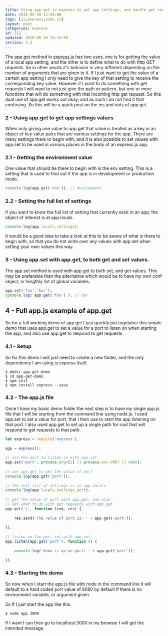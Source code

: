 ```yaml
---
title: Using app.get in express to get app settings, and handle get requests.
date: 2018-06-20 12:54:00
tags: [js,express,node.js]
layout: post
categories: express
id: 212
updated: 2018-06-20 13:24:50
version: 1.3
---
```


The app.get method in [express.js](https://expressjs.com/) has two uses, one is for getting the value of a local app setting, and the other is to define what to do with http GET requests. So in other words it's behavior is very different depending on the number of arguments that are given to it. If I just want to get the value of a certain app setting I only need to give the key of that setting to receive the corresponding key value. However if I want to do something with get requests I will want to not just give the path or pattern, but one or more functions that will do something with that incoming http get request. So this dual use of app.get works out okay, and as such I do not find it that confusing. So this will be a quick post on the ins and outs of app.get.

<!-- more -->

### 2 - Using app.get to get app settings values

When only giving one value to app.get that value is treated as a key in an object of key value pairs that are various settings for the app. There are many settings there to begin with, and it is also possible to set values with app.set to be used in various places in the body of an express.js app.

### 2.1 - Getting the environment value

One value that should be there to begin with is the env setting. This is a setting that is used to find out if the app is in development or production mode.

```js
console.log(app.get('env')); // development
```

### 2.2 - Setting the full list of settings

If you want to know the full list of setting that currently exist in an app, the object of interest is at app.locals.

```js
console.log(app.locals.settings);
```

It would be a good idea to take a look at this to be aware of what is there to begin with, so that you do not write over any values with app.set when setting your own values this way.

### 3 - Using app.set with app.get, to both get and set values.

The app.set method is used with app.get to both set, and get values. This may be preferable than the alternative which would be to have my own conf object, or lengthly list of global variables.

```js
app.set('foo','bar');
console.log( app.get('foo') ); // bar
```

## 4 - Full app.js example of app.get

So for a full working demo of app.get I just quickly put togetaher this simple demo that uses app.get to set a value for a port to listen on when starting the app, and also use app.get to respond to get requests.

### 4.1 - Setup

So for this demo I will just need to create a new folder, and the only dependency I am using is express itself.

```
$ mkdir app-get-demo
$ cd app-get-demo
$ npm init
$ npm install express --save
```

### 4.2 - The app.js file

Once I have my basic demo folder the next step is to have my single app.js file that I will be starting from the command line using node.js. I used app.set to set a value for port, that I then use to start the app listening on that port. I also used app.get to set up a single path for root that will respond to get requests to that path.

```js
let express = require('express'),
 
app = express();
 
// set the port to listen on with app.set
app.set('port', process.argv[2] || process.env.PORT || 8080);
 
// use app.get to get the value of port
console.log(app.get('port'));
 
// the full list of settings is at app.locals
console.log(app.locals.settings.port);
 
// get the value of port with app.get, and also
// set what to do with get requests with app.get
app.get('/', function (req, res) {
 
    res.send('The value of port is: ' + app.get('port'));
 
});
 
// listen on the port set with app.set
app.listen(app.get('port'), function () {
 
    console.log('demo is up on port: ' + app.get('port'));
 
});
```

### 4.3 - Starting the demo

So now when I start the app.js file with node in the command line it will default to a hard coded port value of 8080 by default if there is no environment variable, or argument given.

So If I just start the app like this.

```
$ node app 3000
```

If I want I can then go to localhost:3000 in my browser I will get the intended message.